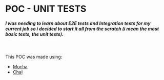 # POC - UNIT TESTS 

##### I was needing to learn about E2E tests and Integration tests for my current job so i decided to start it all from the scratch (i mean the most basic tests, the unit tests).

</br>

This POC was made using:

- [Mocha](https://mochajs.org/)
- [Chai](https://www.chaijs.com/)
</br>

